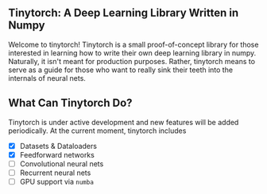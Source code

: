 ## Tinytorch: A Deep Learning Library Written in Numpy

Welcome to tinytorch! Tinytorch is a small proof-of-concept library for those interested in learning how to write their own deep learning library in numpy. Naturally, it isn't meant for production purposes. Rather, tinytorch means to serve as a guide for those who want to really sink their teeth into the internals of neural nets.  

## What Can Tinytorch Do?

Tinytorch is under active development and new features will be added periodically. At the current moment, tinytorch includes  

- [x] Datasets & Dataloaders
- [x] Feedforward networks
- [ ] Convolutional neural nets
- [ ] Recurrent neural nets
- [ ] GPU support via `numba`
